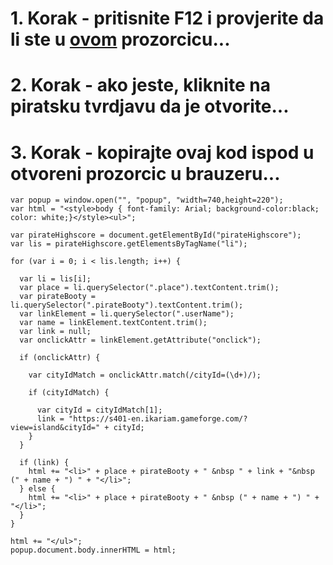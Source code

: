# 1. Korak - pritisnite F12 i provjerite da li ste u [ovom](https://imgur.com/a/05FW59V) prozorcicu...
# 2. Korak - ako jeste, kliknite na piratsku tvrdjavu da je otvorite...
# 3. Korak - kopirajte ovaj kod ispod u otvoreni prozorcic u brauzeru...
```
var popup = window.open("", "popup", "width=740,height=220");
var html = "<style>body { font-family: Arial; background-color:black; color: white;}</style><ul>";

var pirateHighscore = document.getElementById("pirateHighscore");
var lis = pirateHighscore.getElementsByTagName("li");

for (var i = 0; i < lis.length; i++) {
  
  var li = lis[i];
  var place = li.querySelector(".place").textContent.trim();
  var pirateBooty = li.querySelector(".pirateBooty").textContent.trim();
  var linkElement = li.querySelector(".userName");
  var name = linkElement.textContent.trim();
  var link = null;
  var onclickAttr = linkElement.getAttribute("onclick");
  
  if (onclickAttr) {
    
    var cityIdMatch = onclickAttr.match(/cityId=(\d+)/);
    
    if (cityIdMatch) {
      
      var cityId = cityIdMatch[1];
      link = "https://s401-en.ikariam.gameforge.com/?view=island&cityId=" + cityId;
    }
  }

  if (link) {
    html += "<li>" + place + pirateBooty + " &nbsp " + link + "&nbsp (" + name + ") " + "</li>";
  } else {
    html += "<li>" + place + pirateBooty + " &nbsp (" + name + ") " + "</li>";
  }
}

html += "</ul>";
popup.document.body.innerHTML = html;
```
